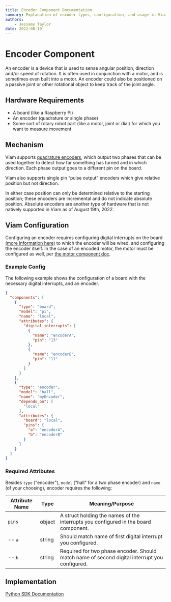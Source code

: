 ```yaml
---
title: Encoder Component Documentation
summary: Explanation of encoder types, configuration, and usage in Viam.
authors:
    - Jessamy Taylor
date: 2022-08-19 
---
```

# Encoder Component
An encoder is a device that is used to sense angular position, direction and/or speed of rotation.
It is often used in conjunction with a motor, and is sometimes even built into a motor.
An encoder could also be positioned on a passive joint or other rotational object to keep track of the joint angle.

## Hardware Requirements
- A board (like a Raspberry Pi)
- An encoder (quadrature or single phase)
- Some sort of rotary robot part (like a motor, joint or dial) for which you want to measure movement

## Mechanism
Viam supports [quadrature encoders](https://en.wikipedia.org/wiki/Incremental_encoder#Quadrature_outputs), which output two phases that can be used together to detect how far something has turned and in which direction.
Each phase output goes to a different pin on the board.

Viam also supports single pin “pulse output” encoders which give relative position but not direction.

In either case position can only be determined relative to the starting position; these encoders are incremental and do not indicate absolute position.
Absolute encoders are another type of hardware that is not natively supported in Viam as of August 19th, 2022.

## Viam Configuration
Configuring an encoder requires configuring digital interrupts on the board [(more information here)](board.md#digital-interrupts) to which the encoder will be wired, and configuring the encoder itself.
In the case of an encoded motor, the motor must be configured as well, per [the motor component doc](motor.md#dc-motor-with-encoder).

### Example Config
The following example shows the configuration of a board with the necessary digital interrupts, and an encoder.

```JSON
{
  "components": [
    {
      "type": "board",
      "model": "pi",
      "name": "local",
      "attributes": {
        "digital_interrupts": [
          {
            "name": "encoderA",
            "pin": "13"
          },
          {
            "name": "encoderB",
            "pin": "11"
          }
        ]
      }
    },
    {
      "type": "encoder",
      "model": "hall",
      "name": "myEncoder",
      "depends_on": [
        "local"
      ],
      "attributes": {
        "board": "local",
        "pins": {
          "a": "encoderA",
          "b": "encoderB"
        }
      }
    }
  ]
}
```

### Required Attributes
Besides `type` ("encoder"), `model` ("hall" for a two phase encoder) and `name` (of your choosing), encoder requires the following:

Attribute Name | Type | Meaning/Purpose
-------------- | ---- | ---------------
`pins` | object | A struct holding the names of the interrupts you configured in the board component.
-- `a` | string | Should match name of first digital interrupt you configured.
-- `b` | string | Required for two phase encoder. Should match name of second digital interrupt you configured.

## Implementation
[Python SDK Documentation](https://python.viam.dev/autoapi/viam/components/encoder/index.html)
